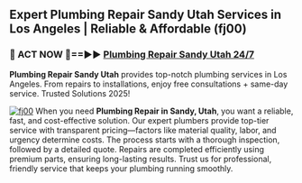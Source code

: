 ## Expert Plumbing Repair Sandy Utah Services in Los Angeles | Reliable & Affordable (fj00)  

<h3>🚿 ACT NOW 🌟==►► <a href="https://tinyurl.com/2ne6vx2x" rel="nofollow">Plumbing Repair Sandy Utah 24/7</a></h3>

**Plumbing Repair Sandy Utah** provides top-notch plumbing services in Los Angeles. From repairs to installations, enjoy free consultations + same-day service. Trusted Solutions 2025!

[![fj00](https://i.imgur.com/4PFF4AK.jpeg)](https://tinyurl.com/2ne6vx2x)
When you need **Plumbing Repair in Sandy, Utah**, you want a reliable, fast, and cost-effective solution. Our expert plumbers provide top-tier service with transparent pricing—factors like material quality, labor, and urgency determine costs. The process starts with a thorough inspection, followed by a detailed quote. Repairs are completed efficiently using premium parts, ensuring long-lasting results. Trust us for professional, friendly service that keeps your plumbing running smoothly.